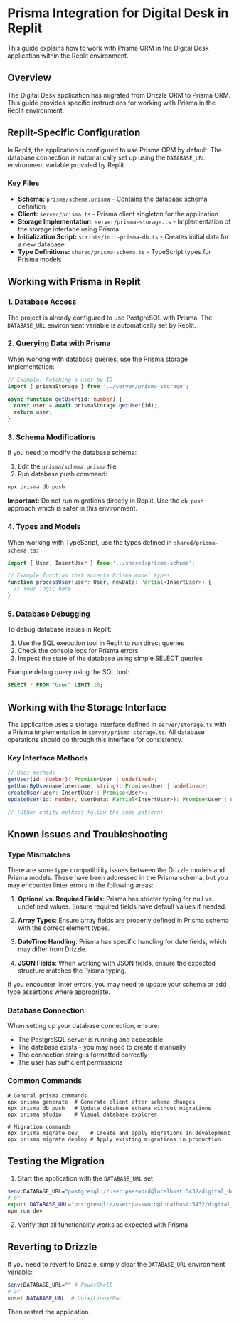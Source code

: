 # Prisma Integration for Digital Desk in Replit

This guide explains how to work with Prisma ORM in the Digital Desk application within the Replit environment.

## Overview

The Digital Desk application has migrated from Drizzle ORM to Prisma ORM. This guide provides specific instructions for working with Prisma in the Replit environment.

## Replit-Specific Configuration

In Replit, the application is configured to use Prisma ORM by default. The database connection is automatically set up using the `DATABASE_URL` environment variable provided by Replit.

### Key Files

- **Schema:** `prisma/schema.prisma` - Contains the database schema definition
- **Client:** `server/prisma.ts` - Prisma client singleton for the application
- **Storage Implementation:** `server/prisma-storage.ts` - Implementation of the storage interface using Prisma
- **Initialization Script:** `scripts/init-prisma-db.ts` - Creates initial data for a new database
- **Type Definitions:** `shared/prisma-schema.ts` - TypeScript types for Prisma models

## Working with Prisma in Replit

### 1. Database Access

The project is already configured to use PostgreSQL with Prisma. The `DATABASE_URL` environment variable is automatically set by Replit.

### 2. Querying Data with Prisma

When working with database queries, use the Prisma storage implementation:

```typescript
// Example: Fetching a user by ID
import { prismaStorage } from '../server/prisma-storage';

async function getUser(id: number) {
  const user = await prismaStorage.getUser(id);
  return user;
}
```

### 3. Schema Modifications

If you need to modify the database schema:

1. Edit the `prisma/schema.prisma` file
2. Run database push command:

```bash
npx prisma db push
```

**Important:** Do not run migrations directly in Replit. Use the `db push` approach which is safer in this environment.

### 4. Types and Models

When working with TypeScript, use the types defined in `shared/prisma-schema.ts`:

```typescript
import { User, InsertUser } from '../shared/prisma-schema';

// Example function that accepts Prisma model types
function processUser(user: User, newData: Partial<InsertUser>) {
  // Your logic here
}
```

### 5. Database Debugging

To debug database issues in Replit:

1. Use the SQL execution tool in Replit to run direct queries
2. Check the console logs for Prisma errors
3. Inspect the state of the database using simple SELECT queries

Example debug query using the SQL tool:

```sql
SELECT * FROM "User" LIMIT 10;
```

## Working with the Storage Interface

The application uses a storage interface defined in `server/storage.ts` with a Prisma implementation in `server/prisma-storage.ts`. All database operations should go through this interface for consistency.

### Key Interface Methods

```typescript
// User methods
getUser(id: number): Promise<User | undefined>;
getUserByUsername(username: string): Promise<User | undefined>;
createUser(user: InsertUser): Promise<User>;
updateUser(id: number, userData: Partial<InsertUser>): Promise<User | undefined>;

// (Other entity methods follow the same pattern)
```

## Known Issues and Troubleshooting

### Type Mismatches

There are some type compatibility issues between the Drizzle models and Prisma models. These have been addressed in the Prisma schema, but you may encounter linter errors in the following areas:

1. **Optional vs. Required Fields**: Prisma has stricter typing for null vs. undefined values. Ensure required fields have default values if needed.

2. **Array Types**: Ensure array fields are properly defined in Prisma schema with the correct element types.

3. **DateTime Handling**: Prisma has specific handling for date fields, which may differ from Drizzle.

4. **JSON Fields**: When working with JSON fields, ensure the expected structure matches the Prisma typing.

If you encounter linter errors, you may need to update your schema or add type assertions where appropriate.

### Database Connection

When setting up your database connection, ensure:

- The PostgreSQL server is running and accessible
- The database exists - you may need to create it manually
- The connection string is formatted correctly
- The user has sufficient permissions 

### Common Commands

```
# General prisma commands
npx prisma generate  # Generate client after schema changes
npx prisma db push   # Update database schema without migrations
npx prisma studio    # Visual database explorer

# Migration commands
npx prisma migrate dev    # Create and apply migrations in development
npx prisma migrate deploy # Apply existing migrations in production
```

## Testing the Migration

1. Start the application with the `DATABASE_URL` set:

```bash
$env:DATABASE_URL="postgresql://user:password@localhost:5432/digital_desk" # PowerShell
# or 
export DATABASE_URL="postgresql://user:password@localhost:5432/digital_desk" # Bash/Zsh
npm run dev
```

2. Verify that all functionality works as expected with Prisma

## Reverting to Drizzle

If you need to revert to Drizzle, simply clear the `DATABASE_URL` environment variable:

```bash
$env:DATABASE_URL="" # PowerShell
# or
unset DATABASE_URL  # Unix/Linux/Mac
```

Then restart the application. 